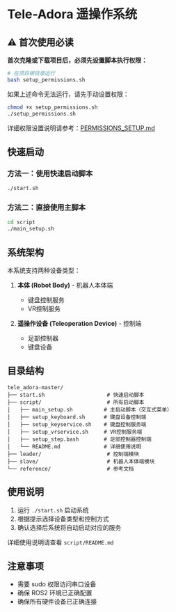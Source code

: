 # Tele-Adora 遥操作系统

## ⚠️ 首次使用必读

**首次克隆或下载项目后，必须先设置脚本执行权限：**

```bash
# 在项目根目录运行
bash setup_permissions.sh
```

如果上述命令无法运行，请先手动设置权限：
```bash
chmod +x setup_permissions.sh
./setup_permissions.sh
```

详细权限设置说明请参考：[PERMISSIONS_SETUP.md](./PERMISSIONS_SETUP.md)

## 快速启动

### 方法一：使用快速启动脚本
```bash
./start.sh
```

### 方法二：直接使用主脚本
```bash
cd script
./main_setup.sh
```

## 系统架构

本系统支持两种设备类型：

1. **本体 (Robot Body)** - 机器人本体端
   - 键盘控制服务
   - VR控制服务

2. **遥操作设备 (Teleoperation Device)** - 控制端
   - 足部控制器
   - 键盘设备

## 目录结构

```
tele_adora-master/
├── start.sh                    # 快速启动脚本
├── script/                     # 所有启动脚本
│   ├── main_setup.sh          # 主启动脚本（交互式菜单）
│   ├── setup_keyboard.sh      # 键盘设备控制端
│   ├── setup_keyservice.sh    # 键盘控制服务端
│   ├── setup_vrservice.sh     # VR控制服务端
│   ├── setup_step.bash        # 足部控制器控制端
│   └── README.md              # 详细使用说明
├── leader/                     # 控制端模块
├── slave/                      # 机器人本体端模块
└── reference/                  # 参考文档
```

## 使用说明

1. 运行 `./start.sh` 启动系统
2. 根据提示选择设备类型和控制方式
3. 确认选择后系统将自动启动对应的服务

详细使用说明请查看 `script/README.md`

## 注意事项

- 需要 sudo 权限访问串口设备
- 确保 ROS2 环境已正确配置
- 确保所有硬件设备已正确连接
